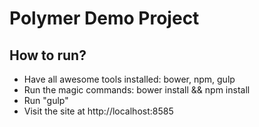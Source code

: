# Polymer Demo Project

## How to run?
* Have all awesome tools installed: bower, npm, gulp
* Run the magic commands: bower install && npm install
* Run "gulp"
* Visit the site at http://localhost:8585
